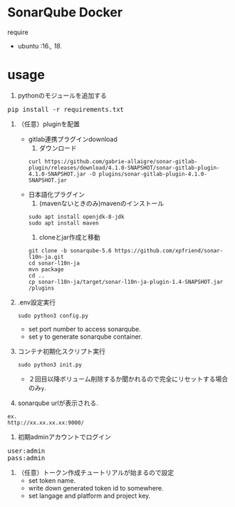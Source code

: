 # SonarQube Docker

require
- ubuntu :16.*, 18.*

# usage
1. pythonのモジュールを追加する
<pre>
pip install -r requirements.txt
</pre>

1. （任意）pluginを配置
    - gitlab連携プラグインdownload  
        1. ダウンロード
        ```
        curl https://github.com/gabrie-allaigre/sonar-gitlab-plugin/releases/download/4.1.0-SNAPSHOT/sonar-gitlab-plugin-4.1.0-SNAPSHOT.jar -O plugins/sonar-gitlab-plugin-4.1.0-SNAPSHOT.jar
        ```  
    - 日本語化プラグイン  
        1. (mavenないときのみ)mavenのインストール  
        ```
        sudo apt install openjdk-8-jdk
        sudo apt install maven
        ```  
        1. cloneとjar作成と移動
        ```
        git clone -b sonarqube-5.6 https://github.com/xpfriend/sonar-l10n-ja.git
        cd sonar-l10n-ja
        mvn package
        cd ..
        cp sonar-l10n-ja/target/sonar-l10n-ja-plugin-1.4-SNAPSHOT.jar /plugins
        ```  
1. .env設定実行
    ```
    sudo python3 config.py
    ```
    - set port number to access sonarqube.
    - set y to generate sonarqube container.

1. コンテナ初期化スクリプト実行
    ```
    sudo python3 init.py
    ```  
    - ２回目以降ボリューム削除するか聞かれるので完全にリセットする場合のみ`y`.

1. sonarqube urlが表示される.
```
ex.
http://xx.xx.xx.xx:9000/
```

1. 初期adminアカウントでログイン
<pre>
user:admin
pass:admin
</pre>

1. （任意）トークン作成チュートリアルが始まるので設定
    - set token name.
    - write down generated token id to somewhere.
    - set langage and platform and project key.